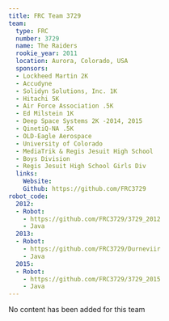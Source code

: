 ```yaml
---
title: FRC Team 3729
team:
  type: FRC
  number: 3729
  name: The Raiders
  rookie_year: 2011
  location: Aurora, Colorado, USA
  sponsors:
  - Lockheed Martin 2K
  - Accudyne
  - Solidyn Solutions, Inc. 1K
  - Hitachi 5K
  - Air Force Association .5K
  - Ed Milstein 1K
  - Deep Space Systems 2K -2014, 2015
  - QinetiQ-NA .5K
  - OLD-Eagle Aerospace
  - University of Colorado
  - MediaTrik & Regis Jesuit High School
  - Boys Division
  - Regis Jesuit High School Girls Div
  links:
    Website: 
    Github: https://github.com/FRC3729
robot_code:
  2012:
  - Robot:
    - https://github.com/FRC3729/3729_2012
    - Java
  2013:
  - Robot:
    - https://github.com/FRC3729/Durneviir
    - Java
  2015:
  - Robot:
    - https://github.com/FRC3729/3729_2015
    - Java
---
```


No content has been added for this team